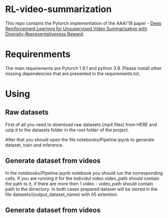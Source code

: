 # RL-video-summarization

This repo contains the Pytorch implementation of the AAAI'18 paper - [Deep Reinforcement Learning for Unsupervised Video Summarization with Diversity-Representativeness Reward](https://arxiv.org/abs/1801.00054). 

# Requirenments
The main requirements are Pytorch 1.9.1 and python 3.9.  Please install other missing dependencies that are presented in the requirements.txt.

# Using
## Raw datasets
First of all you need to download raw datasets (mp4 files) from HERE and uzip it to the datasets folder in the root folder of the project. 

After that you should open the file notebooks/Pipeline.ipynb to generate dataset, train and inference.

## Generate dataset from videos

In the notebooks/Pipeline.ipynb notebook you should run the corresponding cells. If you are running it for the individul video video_path should contain the path to it, if there are more then 1 video - video_path should contain path to the dirrectory. In both cases prepared dataset will be stored in the file datasets/{output_dataset_name} with h5 extention.

## Generate dataset from videos



